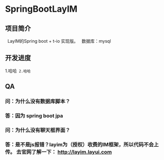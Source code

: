 # SpringBootLayIM

## 项目简介
   LayIM的Spring boot + t-io 实现版。
   数据库：mysql
## 开发进度
1.哈哈`
2.哈哈`

## QA

### 问：为什么没有数据库脚本？
### 答：因为 spring boot jpa 

### 问：为什么没有聊天框界面？
### 答：是不是js报错？layim为（授权）收费的IM框架，所以代码不会上传。 去官网了解一下： http://layim.layui.com
